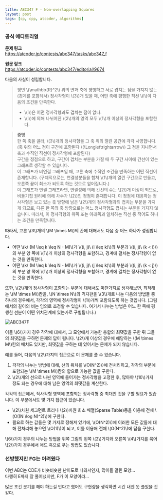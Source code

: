 ```yaml
---
title: ABC347 F - Non-overlapping Squares
layout: post
tags: [cp, cpp, atcoder, algorithms]
---
```

### 공식 에디토리얼

**문제 링크**  
<https://atcoder.jp/contests/abc347/tasks/abc347_f>

**원문 링크**  
<https://atcoder.jp/contests/abc347/editorial/9674>

다음의 사실이 성립합니다.

> 평면 \\(\mathbb{R}^2\\) 위의 변과 축에 평행하고 서로 겹치는 점을 가지지 않는 (경계를 포함헤서) 정사각형이 \\(3\\)개 있을 때, 어떤 축에 평행한 직선 \\(l\\)이 다음의 조건을 만족한다.
> - \\(l\\)은 어떤 정사각형과도 겹치는 점이 없다.
> - \\(l\\)에 의해 나뉘어진 \\(2\\)개의 영역 모두 \\(1\\)개 이상의 정사각형을 포함한다.

> **증명**  
> 한 쪽 축을 골라, \\(3\\)개의 정사각형을 그 축 위의 열린 공간에 각각 사영합니다. (축 위의 어느 점이 구간에 포함된다 \\(\Longleftrightarrow\\) 그 점을 지나면서 축과 수직인 직선이 정사각형에 포함된다)  
> 구간을 정점으로 하고, 구간이 겹치는 부분을 가질 때 두 구간 사이에 간선이 있는 그래프로 생각할 수 있습니다.  
> 이 그래프가 비연결 그래프일 때, 고른 축에 수직인 조건을 만족하는 어떤 직선이 존재합니다. (구체적으로는, 연결성분들을 합쳐 \\(1\\)개의 열린 구간으로 만들고, 오른쪽 끝이 최소가 되도록 하는 것으로 얻어집니다.)  
> 이 그래프가 연결 그래프라면, 연결성에 의해 간선의 수는 \\(2\\)개 이상이 되므로, 비둘기집 원리에 의해 차수가 \\(2\\)인 정점이 존재합니다. 이 정점에 대응하는 정사각형은 보고 있는 춗 방향에 남은 \\(2\\)개의 정사각형과의 겹치는 부분을 가지게 되므로, 다른 한 쪽의 축 방향으로는 어느 정사각형도 겹치는 부분을 가지지 않습니다. 따라서, 이 정사각형의 위쪽 또는 아래쪽과 일치하는 직선 중 적어도 하나는 조건을 만족합니다.

따라서, 고른 \\(3\\)개의 \\(M \times M\\)의 칸에 대해서도 다음 중 어느 하나가 성립합니다.

- 어떤 \\(k\ (M \leq k \leq N - M)\\)가 \\((i, j)\ (i \leq k)\\)의 부분과 \\((i, j)\ (k < i)\\)의 부분 양 쪽에 \\(1\\)개 이상의 정사각형을 포함하고, 경계에 걸치는 정사각형이 없는 것을 만족한다.
- 어떤 \\(k\ (M \leq k \leq N - M)\\)가 \\((i, j)\ (j \leq k)\\)의 부분과 \\((i, j)\ (k < j)\\)의 부분 양 쪽에 \\(1\\)개 이상의 정사각형을 포함하고, 경계에 걸치는 정사각형이 없는 것을 만족한다.

또한, \\(2\\)개의 정사각형이 포함되는 부분에 대해서도 마찬가지로 생각해보면, 최적해는 \\(M \times M\\)칸을, \\(N \times N\\)의 격자판을 \\(3\\)개로 나눈 다음의 방법들 중 하나의 경우에서, 각각의 영역에 정사각형이 \\(1\\)개씩 포함되도록 하는 것입니다. (그림에서의 길이의 비는 임의로 조정할 수 있습니다. 여기서 나누는 방법은 어느 한 쪽에 평행한 선분이 어떤 위치관계에 있는가로 구별됩니다.)

![ABC347F](https://img.atcoder.jp/abc347/c8c4557905764a04a59ff89c7b249746.png)

이들 \\(6\\)가지 경우 각각에 대해서, 그 모양에서 가능한 총합의 최댓값을 구한 뒤 그들의 최댓값을 구하면 문제의 답이 됩니다. \\(2\\)개 이상의 경우에 해당하는 \\(M \times M\\)칸의 배치도 있지만, 최댓값을 구하는 데 있어서는 문제가 되지 않습니다.

예를 들어, 다음의 \\(2\\)가지의 접근으로 이 문제를 풀 수 있습니다.

1. 각각의 나누는 방법에 대해, 선의 위치를 \\(O(N^2)\\)에 전처리하고, 각각의 부분에 포함되는 \\(M \times M\\)칸의 합으로 가능한 값을 구한다.
2. \\(2\\)개의 선으로 나뉜 영역에 들어가는 정사각형을 고정한 후, 많아야 \\(10\\)가지 정도 되는 경우에 대해 남은 영역의 최댓값을 계산한다.

각각의 접근에서, 직사각형 영역에 포함되는  정사각형 중 최대인 것을 구할 필요가 있습니다. 이 부분에서도 몇 가지 접근이 있습니다.

- \\(2\\)차원 세그먼트 트리나 \\(2\\)차원 희소 배열(Sparse Table)등을 이용해 전체 \\(O((N \log N)^2)\\)에 구한다.
- 필요로 하는 값들은 몇 가지로 정해져 있기에, \\(O(N^2)\\)에 이러한 모든 값들에 대해 전처리해 놓으면 \\(O(1)\\)이 되고, 이를 이용해 전체 \\(O(N^2)\\)에 답을 구한다.

\\(6\\)가지 경우의 나누는 방법을 위쪽 그림의 왼쪽 \\(2\\)가지와 오른쪽 \\(4\\)가지를 묶어 \\(2\\)가지 경우에서 애드 혹으로 푸는 방법도 있습니다.

### 선방했지만 FG는 어려웠다

이번 ABC는 CDE가 비슷비슷한 난이도로 나와서인지, 많이들 말린 모양...  
다행히 E까지 잘 풀어냈지만, F가 이 모양이라...

많은 조건 분기를 해야 하는걸 안다고 했어도 구현량을 생각하면 시간 내엔 못 풀었을 것 같다.